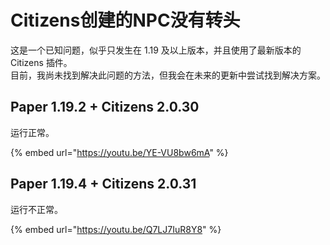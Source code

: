 # Citizens创建的NPC没有转头

这是一个已知问题，似乎只发生在 1.19 及以上版本，并且使用了最新版本的 Citizens 插件。\
目前，我尚未找到解决此问题的方法，但我会在未来的更新中尝试找到解决方案。

## Paper 1.19.2 + Citizens 2.0.30

运行正常。

{% embed url="https://youtu.be/YE-VU8bw6mA" %}

## Paper 1.19.4 + Citizens 2.0.31

运行不正常。

{% embed url="https://youtu.be/Q7LJ7IuR8Y8" %}
